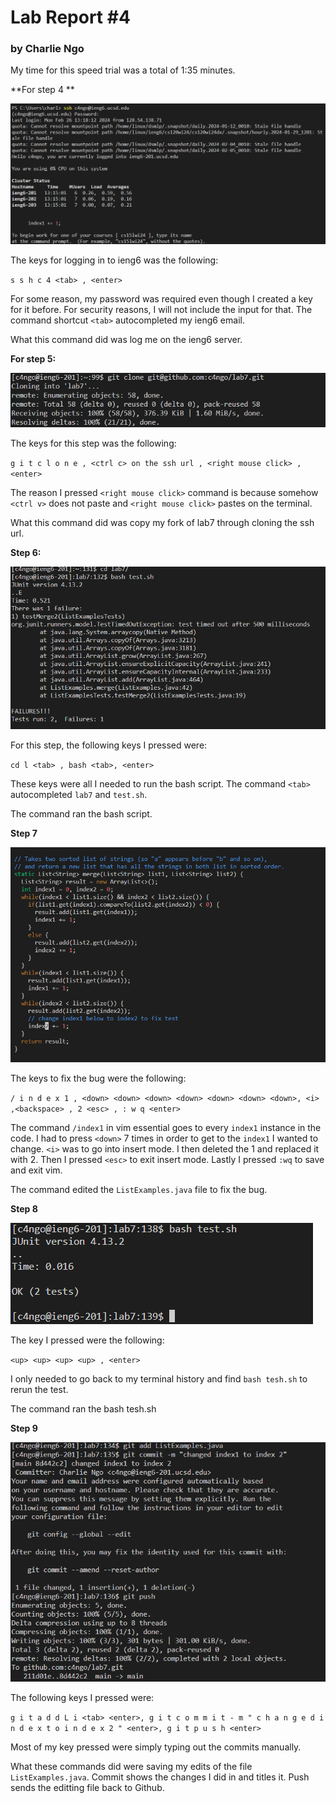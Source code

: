 # Lab Report #4
### by Charlie Ngo

My time for this speed trial was a total of 1:35 minutes. 

**For step 4 **

![alt text](<LogIn_ieng6 - Copy.png>)

The keys for logging in to ieng6 was the following:

`s s h c 4 <tab> , <enter>` 

For some reason, my password was required even though I created a key for it before. For security reasons, I will not include the input for that.
The command shortcut `<tab>` autocompleted my ieng6 email.

What this command did was log me on the ieng6 server.

**For step 5:**

![alt text](gitClone.png)

The keys for this step was the following:

`g i t c l o n e , <ctrl c> on the ssh url , <right mouse click> , <enter>` 

The reason I pressed `<right mouse click>` command is because somehow `<ctrl v>` does not paste and `<right mouse click>` pastes on the terminal.


What this command did was copy my fork of lab7 through cloning the ssh url.

**Step 6:**

![alt text](testFail.png)

For this step, the following keys I pressed were:

`cd l <tab> , bash <tab>, <enter>`

These keys were all I needed to run the bash script. The command `<tab>` autocompleted `lab7` and `test.sh`.

The command ran the bash script.

**Step 7**

![alt text](vimEdit.png)

The keys to fix the bug were the following:

`/ i n d e x 1 , <down> <down> <down> <down> <down> <down> <down>, <i> ,<backspace> , 2 <esc> , : w q <enter>`

The command `/index1` in vim essential goes to every `index1` instance in the code. I had to press `<down>` 7 times in order to get to the `index1` I wanted to change. `<i>` was to go into insert mode. I then deleted the 1 and replaced it with 2. Then I pressed `<esc>` to exit insert mode. Lastly I pressed `:wq` to save and exit vim.

The command edited the `ListExamples.java` file to fix the bug. 

**Step 8** 

![alt text](testSuccess.png)

The key I pressed were the following:

`<up> <up> <up> <up> , <enter>`

I only needed to go back to my terminal history and find `bash tesh.sh` to rerun the test.

The command ran the bash tesh.sh

**Step 9**

![alt text](pushToRepo.png)

The following keys I pressed were:

`g i t a d d L i <tab> <enter>, g i t c o m m i t - m " c h a n g e d i n d e x t o i n d e x 2 " <enter>, g i t p u s h <enter>`

Most of my key pressed were simply typing out the commits manually. 

What these commands did were saving my edits of the file `ListExamples.java`. Commit shows the changes I did in and titles it. Push sends the editting file back to Github.

